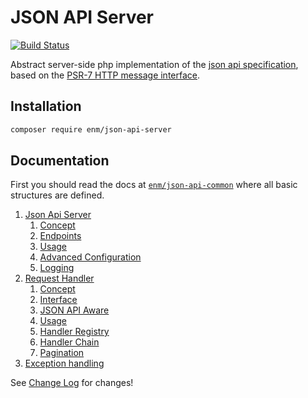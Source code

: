 JSON API Server
===============
[![Build Status](https://travis-ci.org/eosnewmedia/JSON-API-Server.svg?branch=master)](https://travis-ci.org/eosnewmedia/JSON-API-Server)

Abstract server-side php implementation of the [json api specification](http://jsonapi.org/format/), based on the [PSR-7 HTTP message interface](http://www.php-fig.org/psr/psr-7/).

## Installation

```sh
composer require enm/json-api-server
```

## Documentation
First you should read the docs at [`enm/json-api-common`](https://eosnewmedia.github.io/JSON-API-Common/) where all basic structures are defined.

1. [Json Api Server](docs/json-api-server/index.md)
    1. [Concept](docs/json-api-server/index.md#concept)
    1. [Endpoints](docs/json-api-server/index.md#endpoints)
    1. [Usage](docs/json-api-server/index.md#usage)
    1. [Advanced Configuration](docs/json-api-server/index.md#advanced-configuration)
    1. [Logging](docs/json-api-server/index.md#logging)
1. [Request Handler](docs/request-handler/index.md)
    1. [Concept](docs/request-handler/index.md#concept)
    1. [Interface](docs/request-handler/index.md#interface)
    1. [JSON API Aware](docs/request-handler/index.md#json-api-aware)
    1. [Usage](docs/request-handler/index.md#usage)
    1. [Handler Registry](docs/request-handler/index.md#handler-registry)
    1. [Handler Chain](docs/request-handler/index.md#handler-chain)
    1. [Pagination](docs/request-handler/index.md#pagination)
1. [Exception handling](docs/exception-handling/index.md)

See [Change Log](CHANGELOG.md) for changes!
